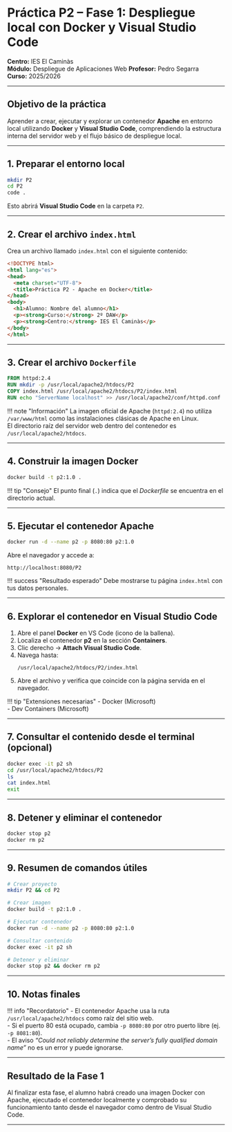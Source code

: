 # Práctica P2 – Fase 1: Despliegue local con Docker y Visual Studio Code

**Centro:** IES El Caminàs  
**Módulo:** Despliegue de Aplicaciones Web
**Profesor:** Pedro Segarra   
**Curso:** 2025/2026  

---

## Objetivo de la práctica

Aprender a crear, ejecutar y explorar un contenedor **Apache** en entorno local utilizando **Docker** y **Visual Studio Code**, comprendiendo la estructura interna del servidor web y el flujo básico de despliegue local.

---

## 1. Preparar el entorno local

```bash
mkdir P2
cd P2
code .
```

Esto abrirá **Visual Studio Code** en la carpeta `P2`.

---

## 2. Crear el archivo `index.html`

Crea un archivo llamado `index.html` con el siguiente contenido:

```html
<!DOCTYPE html>
<html lang="es">
<head>
  <meta charset="UTF-8">
  <title>Práctica P2 - Apache en Docker</title>
</head>
<body>
  <h1>Alumno: Nombre del alumno</h1>
  <p><strong>Curso:</strong> 2º DAW</p>
  <p><strong>Centro:</strong> IES El Caminàs</p>
</body>
</html>
```

---

## 3. Crear el archivo `Dockerfile`

```dockerfile
FROM httpd:2.4
RUN mkdir -p /usr/local/apache2/htdocs/P2
COPY index.html /usr/local/apache2/htdocs/P2/index.html
RUN echo "ServerName localhost" >> /usr/local/apache2/conf/httpd.conf
```

!!! note "Información"
    La imagen oficial de Apache (`httpd:2.4`) no utiliza `/var/www/html` como las instalaciones clásicas de Apache en Linux.  
    El directorio raíz del servidor web dentro del contenedor es `/usr/local/apache2/htdocs`.

---

## 4. Construir la imagen Docker

```bash
docker build -t p2:1.0 .
```

!!! tip "Consejo"
    El punto final (`.`) indica que el *Dockerfile* se encuentra en el directorio actual.

---

## 5. Ejecutar el contenedor Apache

```bash
docker run -d --name p2 -p 8080:80 p2:1.0
```

Abre el navegador y accede a:

```
http://localhost:8080/P2
```

!!! success "Resultado esperado"
    Debe mostrarse tu página `index.html` con tus datos personales.

---

## 6. Explorar el contenedor en Visual Studio Code

1. Abre el panel **Docker** en VS Code (icono de la ballena).  
2. Localiza el contenedor **p2** en la sección **Containers**.  
3. Clic derecho → **Attach Visual Studio Code**.  
4. Navega hasta:
   ```
   /usr/local/apache2/htdocs/P2/index.html
   ```
5. Abre el archivo y verifica que coincide con la página servida en el navegador.

!!! tip "Extensiones necesarias"
    - Docker (Microsoft)  
    - Dev Containers (Microsoft)

---

## 7. Consultar el contenido desde el terminal (opcional)

```bash
docker exec -it p2 sh
cd /usr/local/apache2/htdocs/P2
ls
cat index.html
exit
```

---

## 8. Detener y eliminar el contenedor

```bash
docker stop p2
docker rm p2
```

---

## 9. Resumen de comandos útiles

```bash
# Crear proyecto
mkdir P2 && cd P2

# Crear imagen
docker build -t p2:1.0 .

# Ejecutar contenedor
docker run -d --name p2 -p 8080:80 p2:1.0

# Consultar contenido
docker exec -it p2 sh

# Detener y eliminar
docker stop p2 && docker rm p2
```

---

## 10. Notas finales

!!! info "Recordatorio"
    - El contenedor Apache usa la ruta `/usr/local/apache2/htdocs` como raíz del sitio web.  
    - Si el puerto 80 está ocupado, cambia `-p 8080:80` por otro puerto libre (ej. `-p 8081:80`).  
    - El aviso *“Could not reliably determine the server’s fully qualified domain name”* no es un error y puede ignorarse.

---

## Resultado de la Fase 1

Al finalizar esta fase, el alumno habrá creado una imagen Docker con Apache, ejecutado el contenedor localmente y comprobado su funcionamiento tanto desde el navegador como dentro de Visual Studio Code.

---
